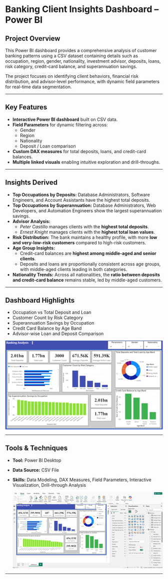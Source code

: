 #  Banking Client Insights Dashboard – Power BI

##  Project Overview
This Power BI dashboard provides a comprehensive analysis of customer banking patterns using a CSV dataset containing details such as occupation, region, gender, nationality, investment advisor, deposits, loans, risk category, credit-card balance, and superannuation savings.  

The project focuses on identifying client behaviors, financial risk distribution, and advisor-level performance, with dynamic field parameters for real-time data segmentation.

---

##  Key Features
- **Interactive Power BI dashboard** built on CSV data.
- **Field Parameters** for dynamic filtering across:
  - Gender  
  - Region  
  - Nationality  
  - Deposit / Loan comparison
- **Custom DAX measures** for total deposits, loans, and credit-card balances.
- **Multiple linked visuals** enabling intuitive exploration and drill-throughs.

---

##  Insights Derived
- **Top Occupations by Deposits:** Database Administrators, Software Engineers, and Account Assistants have the highest total deposits.  
- **Top Occupations by Superannuation:** Database Administrators, Web Developers, and Automation Engineers show the largest superannuation savings.  
- **Advisor Analysis:**  
  - *Peter Castillo* manages clients with the **highest total deposits**.  
  - *Ernest Knight* manages clients with the **highest total loan values**.  
- **Risk Distribution:** The bank maintains a healthy profile, with more **low and very-low-risk customers** compared to high-risk customers.  
- **Age Group Insights:**  
  - Credit-card balances are **highest among middle-aged and senior clients**.  
  - Deposits and loans are proportionally consistent across age groups, with middle-aged clients leading in both categories.  
- **Nationality Trends:** Across all nationalities, the **ratio between deposits and credit-card balance** remains stable, led by middle-aged customers.

---

##  Dashboard Highlights
- Occupation vs Total Deposit and Loan  
- Customer Count by Risk Category  
- Superannuation Savings by Occupation  
- Credit Card Balance by Age Band  
- Advisor-wise Loan and Deposit Comparison

![Alt ](https://github.com/pranvpv/BankingAnalysis/blob/main/Screenshots/Screenshot%202025-10-08%20160931.png)

---

##  Tools & Techniques
- **Tool:** Power BI Desktop  
- **Data Source:** CSV File  
- **Skills:** Data Modeling, DAX Measures, Field Parameters, Interactive Visualization, Drill-through Analysis  


  ![Alt ](https://github.com/pranvpv/BankingAnalysis/blob/main/Screenshots/Screenshot%202025-10-08%20161051.png)
---

